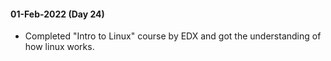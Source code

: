 #### 01-Feb-2022 (Day 24)
- Completed "Intro to Linux" course by EDX and got the understanding of how linux works.
